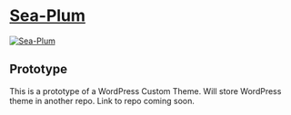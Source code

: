 # [Sea-Plum](http://luminoushilt.github.io/Sea-Plum/)

[![Sea-Plum](hero-img.png)](http://luminoushilt.github.io/Sea-Plum/)

## Prototype

This is a prototype of a WordPress Custom Theme.  Will store WordPress theme in another repo.  Link to repo coming soon.